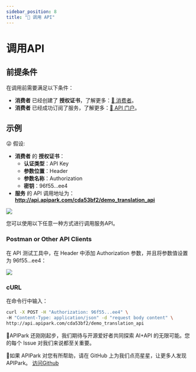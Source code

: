 ```yaml
---
sidebar_position: 8
title: "🔗 调用 API"
---
```


# 调用API

## 前提条件

在调用前需要满足以下条件：

- **消费者** 已经创建了 **授权证书**，了解更多：[🔗 消费者](consumers.md)。
- **消费者** 已经成功订阅了服务，了解更多：[🔗 API 门户](developer_portal.md)。


## 示例

😜 假设:

- **消费者** 的 **授权证书**：
  - **认证类型**：API Key
  - **参数位置**：Header
  - **参数名称**：Authorization
  - **密钥**：96f55...ee4
- **服务** 的 API 调用地址为： **http://api.apipark.com/cda53bf2/demo_translation_api**

![](images/2024-10-28/5fbe42033e3fb02015f4ef886efd6b9d09ed560252a1fd2a35a94df3ebec5e16.png)  


您可以使用以下任意一种方式进行调用服务API。



### Postman or Other API Clients

在 API 测试工具中，在 Header 中添加 Authorization 参数，并且将参数值设置为 96f55...ee4：

![](images/2024-10-29-01-47-24.png)


### cURL

在命令行中输入：

```sh
curl -X POST -H "Authorization: 96f55...ee4" \
-H "Content-Type: application/json" -d "request body content" \
http://api.apipark.com/cda53bf2/demo_translation_api
```

🎉APIPark 还刚刚起步，我们期待与开源爱好者共同探索 AI+API 的无限可能。您的每个 Issue 对我们来说都至关重要。

🙏如果 APIPark 对您有所帮助，请在 GitHub 上为我们点亮星星，让更多人发现 APIPark。 [访问Github](https://github.com/APIParkLab/APIPark) 
